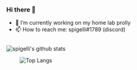 ### Hi there 👋
- 🔭 I’m currently working on my home lab prolly
- 📫 How to reach me: spigelli#1789 (discord)

[comment]: <> (- 🌱 I’m currently learning vmware esxi)

<span align="center" markdown="1" style="display:table;">

   ![spigelli's github stats](https://github-readme-stats.vercel.app/api?username=spigelli&count_private=true&show_icons=true&theme=tokyonight)
   
   ![Top Langs](https://github-readme-stats.vercel.app/api/top-langs/?username=spigelli&count_private=true&show_icons=true&theme=tokyonight)
   
</span>

